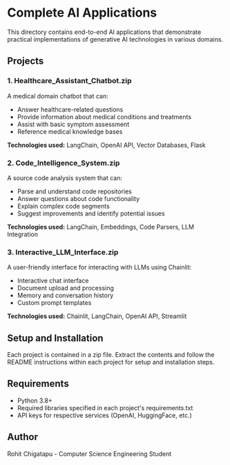# Complete AI Applications

This directory contains end-to-end AI applications that demonstrate practical implementations of generative AI technologies in various domains.

## Projects

### 1. Healthcare_Assistant_Chatbot.zip
A medical domain chatbot that can:
- Answer healthcare-related questions
- Provide information about medical conditions and treatments
- Assist with basic symptom assessment
- Reference medical knowledge bases

**Technologies used:** LangChain, OpenAI API, Vector Databases, Flask

### 2. Code_Intelligence_System.zip
A source code analysis system that can:
- Parse and understand code repositories
- Answer questions about code functionality
- Explain complex code segments
- Suggest improvements and identify potential issues

**Technologies used:** LangChain, Embeddings, Code Parsers, LLM Integration

### 3. Interactive_LLM_Interface.zip
A user-friendly interface for interacting with LLMs using Chainlit:
- Interactive chat interface
- Document upload and processing
- Memory and conversation history
- Custom prompt templates

**Technologies used:** Chainlit, LangChain, OpenAI API, Streamlit

## Setup and Installation
Each project is contained in a zip file. Extract the contents and follow the README instructions within each project for setup and installation steps.

## Requirements
- Python 3.8+
- Required libraries specified in each project's requirements.txt
- API keys for respective services (OpenAI, HuggingFace, etc.)

## Author
Rohit Chigatapu - Computer Science Engineering Student
